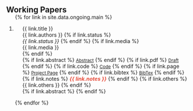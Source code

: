 <h1 id="ongoing"></h1>

<h2 style="margin: 0px 0px -15px;">Working Papers</h2>


<div class="publications">
<ol class="bibliography">

{% for link in site.data.ongoing.main %}

<li>
<div class="pub-row">
  <div class="col-sm-12" style="position: relative;padding-right: 15px;padding-left: 20px;">
      <div class="title">{{ link.title }}</div>
      <div class="author" style="display: inline;">{{ link.authors }}</div>
      {% if link.status %}
      <span class="periodical"><br><em>{{ link.status }}</em></span>
      {% endif %}
      {% if link.media %} 
      <div class="media">{{ link.media }}</div>
      {% endif %}
    <div class="links">
      {% if link.abstract %} 
      <a href="#" class="btn btn-sm z-depth-0 abstract-toggle-button" role="button" style="font-size:12px;" onclick="event.preventDefault(); toggleAbstract(this);">Abstract</a>
      {% endif %}
      {% if link.pdf %} 
      <a href="{{ link.pdf }}" class="btn btn-sm z-depth-0" role="button" target="_blank" style="font-size:12px;">Draft</a>
      {% endif %}
      {% if link.code %} 
      <a href="{{ link.code }}" class="btn btn-sm z-depth-0" role="button" target="_blank" style="font-size:12px;">Code</a>
      {% endif %}
      {% if link.page %} 
      <a href="{{ link.page }}" class="btn btn-sm z-depth-0" role="button" target="_blank" style="font-size:12px;">Project Page</a>
      {% endif %}
      {% if link.bibtex %} 
      <a href="{{ link.bibtex }}" class="btn btn-sm z-depth-0" role="button" target="_blank" style="font-size:12px;">BibTex</a>
      {% endif %}
      {% if link.notes %} 
      <strong> <i style="color:#e74d3c">{{ link.notes }}</i></strong>
      {% endif %}
      {% if link.others %} 
      {{ link.others }}
      {% endif %}
    </div>
      {% if link.abstract %}
      <div class="abstract-content col-sm-12" style="display: none; margin-top: 10px; margin-left: 0px; margin-right: 15px; margin-bottom: 10px;">
        {{ link.abstract }}
      </div>
      {% endif %}
  </div>
</div>
</li>

{% endfor %}

</ol>
</div>


<script>
  function toggleAbstract(button) {
    var parentDiv = button.closest('.col-sm-12');
    if (parentDiv) {
        var abstractContent = parentDiv.querySelector('.abstract-content');
        if (abstractContent) {
            abstractContent.style.display = (abstractContent.style.display === 'none') ? '' : 'none';
        }
    }
  }
</script>

<!--- 
<script>
  function toggleAbstract(button) {
      console.log('toggleAbstract function triggered!');
      console.log('Clicked button:', button);

      // Go up to the parent div (class: col-sm-12)
      var parentDiv = button.closest('.col-sm-12');

      if (parentDiv) {
          // Find the child element with class abstract-content
          var abstractContent = parentDiv.querySelector('.abstract-content');
          
          if (abstractContent) {
              console.log('Found abstractContent:', abstractContent);
              abstractContent.style.display = (abstractContent.style.display === 'none') ? '' : 'none';
          } else {
              console.error('abstractContent is null. Check the HTML structure.');
          }
      } else {
          console.error('Parent div (col-sm-12) not found. Check the HTML structure.');
      }
  }
</script>
--->